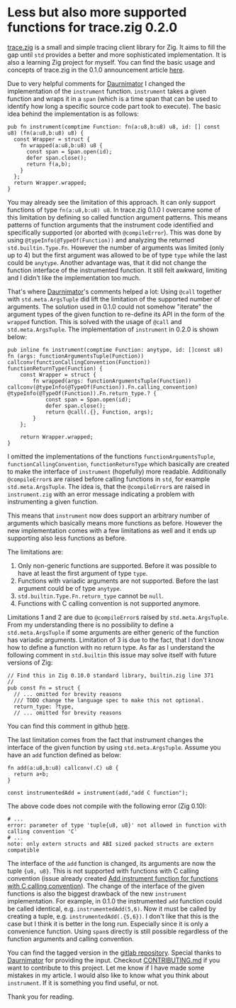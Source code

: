 # Less but also more supported functions for trace.zig 0.2.0

[trace.zig](https://gitlab.com/zig_tracing/trace.zig) is a small and simple tracing client library for Zig. It aims to fill the gap until `std` provides a better and more sophisticated implementation. It is also a learning Zig project for myself. You can find the basic usage and concepts of trace.zig in the 0.1.0 announcement article [here](https://zig.news/huntrss/tracezig-a-small-and-simple-tracing-client-library-2ffj).

Due to very helpful comments for [Daurnimator](https://gitlab.com/daurnimator) I changed the implementation of the `instrument` function. `instrument` takes a given function and wraps it in a `span` (which is a time span that can be used to identify how long a specific source code part took to execute). The basic idea behind the implementation is as follows:

```Zig
pub fn instrument(comptime Function: fn(a:u8,b:u8) u8, id: [] const u8) (fn(a:u8,b:u8) u8) {
  const Wrapper = struct {
    fn wrapped(a:u8,b:u8) u8 {
      const span = Span.open(id);
      defer span.close();
      return f(a,b);
    }
  };
  return Wrapper.wrapped;
}
```

You may already see the limitation of this approach. It can only support functions of type `fn(a:u8,b:u8) u8`. In trace.zig 0.1.0 I overcame some of this limitation by defining so called function argument patterns. This means patterns of function arguments that the instrument code identified and specifically supported (or aborted with `@compileError`). This was done by using `@typeInfo(@TypeOf(Function))` and analyzing the returned `std.builtin.Type.Fn`. However the number of arguments was limited (only up to 4) but the first argument was allowed to be of type `type` while the last could be `anytype`. Another advantage was, that it did not change the function interface of the instrumented function.
It still felt awkward, limiting and I didn't like the implementation too much.

That's where [Daurnimator](https://gitlab.com/daurnimator)'s comments helped a lot: Using `@call` together with `std.meta.ArgsTuple` did lift the limitation of the supported number of arguments. The solution used in 0.1.0 could not somehow "iterate" the argument types of the given function to re-define its API in the form of the `wrapped` function. This is solved with the usage of `@call` and `std.meta.ArgsTuple`. The implementation of `instrument` in 0.2.0 is shown below:

```zig
pub inline fn instrument(comptime Function: anytype, id: []const u8) fn (args: functionArgumentsTuple(Function)) callconv(functionCallingConvention(Function)) functionReturnType(Function) {
    const Wrapper = struct {
        fn wrapped(args: functionArgumentsTuple(Function)) callconv(@typeInfo(@TypeOf(Function)).Fn.calling_convention) @typeInfo(@TypeOf(Function)).Fn.return_type.? {
            const span = Span.open(id);
            defer span.close();
            return @call(.{}, Function, args);
        }
    };

    return Wrapper.wrapped;
}
```

I omitted the implementations of the functions `functionArgumentsTuple`, `functionCallingConvention`, `functionReturnType` which basically are created to make the interface of `instrument` (hopefully) more readable. Additionally `@compileError`s are raised before calling functions in `std`, for example `std.meta.ArgsTuple`. The idea is, that the `@compileError`s are raised in `instrument.zig` with an error message indicating a problem with instrumenting a given function.

This means that `instrument` now does support an arbitrary number of arguments which basically means more functions as before. However the new implementation comes with a few limitations as well and it ends up supporting also less functions as before.

The limitations are:

1. Only non-generic functions are supported. Before it was possible to have at least the first argument of type `type`.
2. Functions with variadic arguments are not supported. Before the last argument could be of type `anytype`.
3. `std.builtin.Type.Fn.return_type` cannot be `null`.
4. Functions with C calling convention is not supported anymore.

Limitations 1 and 2 are due to `@compileError`s raised by `std.meta.ArgsTuple`. From my understanding there is no possibility to define a `std.meta.ArgsTuple` if some arguments are either generic of the function has variadic arguments. Limitation of 3 is due to the fact, that I don't know how to define a function with no return type. As far as I understand the following comment in `std.builtin` this issue may solve itself with future versions of Zig:

```zig
// Find this in Zig 0.10.0 standard library, builtin.zig line 371
// 
pub const Fn = struct {
  // ... omitted for brevity reasons
  /// TODO change the language spec to make this not optional.
  return_type: ?type,
  // ... omitted for brevity reasons
```

You can find this comment in github [here](https://github.com/ziglang/zig/blob/0.10.0/lib/std/builtin.zig#L371).

The last limitation comes from the fact that instrument changes the interface of the given function by using `std.meta.ArgsTuple`. Assume you have an `add` function defined as below:

```zig
fn add(a:u8,b:u8) callconv(.C) u8 {
  return a+b;
}

const instrumentedAdd = instrument(add,"add C function");
```

The above code does not compile with the following error (Zig 0.10):

```shell
# ...
error: parameter of type 'tuple{u8, u8}' not allowed in function with calling convention 'C'
# ...
note: only extern structs and ABI sized packed structs are extern compatible
```

The interface of the `add` function is changed, its arguments are now the tuple `{u8, u8}`. This is not supported with functions with C calling convention (issue already created [Add instrument function for functions with C calling convention](https://gitlab.com/zig_tracing/trace.zig/-/issues/17)). The change of the interface of the given functions is also the biggest drawback of the new `instrument` implementation. For example, in 0.1.0 the instrumented `add` function could be called identical, e.g. `instrumentedAdd(5,6)`. Now it must be called by creating a tuple, e.g. `instrumentedAdd(.{5,6})`. I don't like that this is the case but I think it is better in the long run. Especially since it is only a convenience function. Using `span`s directly is still possible regardless of the function arguments and calling convention.

You can find the tagged version in the [gitlab repository](https://gitlab.com/zig_tracing/trace.zig). Special thanks to [Daurnimator](https://gitlab.com/daurnimator) for providing the input. Checkout [CONTRIBUTING.md](https://gitlab.com/zig_tracing/trace.zig/-/blob/main/CONTRIBUTING.md) if you want to contribute to this project. Let me know if I have made some mistakes in my article. I would also like to know what you think about `instrument`. If it is something you find useful, or not.

Thank you for reading.
